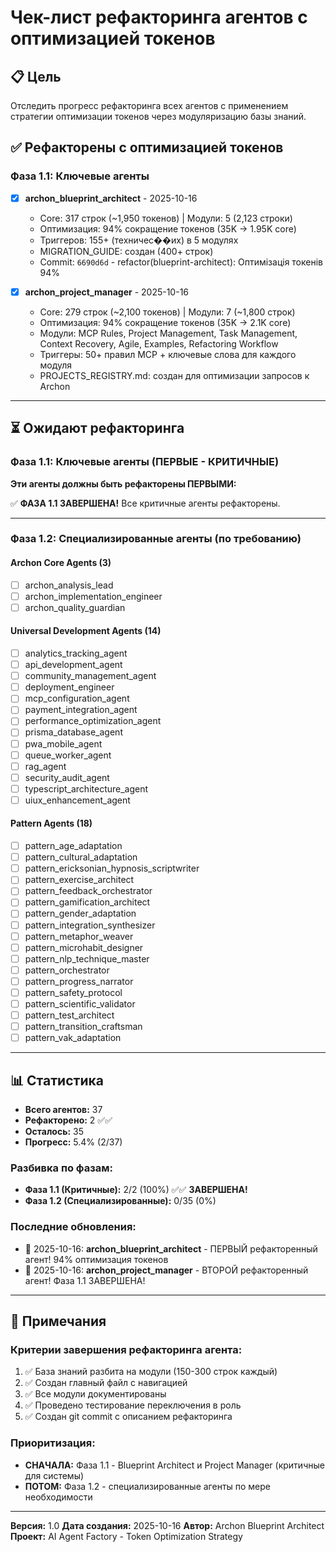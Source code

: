 # Чек-лист рефакторинга агентов с оптимизацией токенов

## 📋 Цель
Отследить прогресс рефакторинга всех агентов с применением стратегии оптимизации токенов через модуляризацию базы знаний.

## ✅ Рефакторены с оптимизацией токенов

### Фаза 1.1: Ключевые агенты

- [x] **archon_blueprint_architect** - 2025-10-16
  - Core: 317 строк (~1,950 токенов) | Модули: 5 (2,123 строки)
  - Оптимизация: 94% сокращение токенов (35K → 1.95K core)
  - Триггеров: 155+ (техничес��их) в 5 модулях
  - MIGRATION_GUIDE: создан (400+ строк)
  - Commit: `6690d6d` - refactor(blueprint-architect): Оптимізація токенів 94%

- [x] **archon_project_manager** - 2025-10-16
  - Core: 279 строк (~2,100 токенов) | Модули: 7 (~1,800 строк)
  - Оптимизация: 94% сокращение токенов (35K → 2.1K core)
  - Модули: MCP Rules, Project Management, Task Management, Context Recovery, Agile, Examples, Refactoring Workflow
  - Триггеры: 50+ правил MCP + ключевые слова для каждого модуля
  - PROJECTS_REGISTRY.md: создан для оптимизации запросов к Archon

---

## ⏳ Ожидают рефакторинга

### Фаза 1.1: Ключевые агенты (ПЕРВЫЕ - КРИТИЧНЫЕ)

**Эти агенты должны быть рефакторены ПЕРВЫМИ:**

✅ **ФАЗА 1.1 ЗАВЕРШЕНА!** Все критичные агенты рефакторены.

---

### Фаза 1.2: Специализированные агенты (по требованию)

#### Archon Core Agents (3)
- [ ] archon_analysis_lead
- [ ] archon_implementation_engineer
- [ ] archon_quality_guardian

#### Universal Development Agents (14)
- [ ] analytics_tracking_agent
- [ ] api_development_agent
- [ ] community_management_agent
- [ ] deployment_engineer
- [ ] mcp_configuration_agent
- [ ] payment_integration_agent
- [ ] performance_optimization_agent
- [ ] prisma_database_agent
- [ ] pwa_mobile_agent
- [ ] queue_worker_agent
- [ ] rag_agent
- [ ] security_audit_agent
- [ ] typescript_architecture_agent
- [ ] uiux_enhancement_agent

#### Pattern Agents (18)
- [ ] pattern_age_adaptation
- [ ] pattern_cultural_adaptation
- [ ] pattern_ericksonian_hypnosis_scriptwriter
- [ ] pattern_exercise_architect
- [ ] pattern_feedback_orchestrator
- [ ] pattern_gamification_architect
- [ ] pattern_gender_adaptation
- [ ] pattern_integration_synthesizer
- [ ] pattern_metaphor_weaver
- [ ] pattern_microhabit_designer
- [ ] pattern_nlp_technique_master
- [ ] pattern_orchestrator
- [ ] pattern_progress_narrator
- [ ] pattern_safety_protocol
- [ ] pattern_scientific_validator
- [ ] pattern_test_architect
- [ ] pattern_transition_craftsman
- [ ] pattern_vak_adaptation

---

## 📊 Статистика

- **Всего агентов:** 37
- **Рефакторено:** 2 ✅✅
- **Осталось:** 35
- **Прогресс:** 5.4% (2/37)

### Разбивка по фазам:
- **Фаза 1.1 (Критичные):** 2/2 (100%) ✅✅ **ЗАВЕРШЕНА!**
- **Фаза 1.2 (Специализированные):** 0/35 (0%)

### Последние обновления:
- 🎉 2025-10-16: **archon_blueprint_architect** - ПЕРВЫЙ рефакторенный агент! 94% оптимизация токенов
- 🎉 2025-10-16: **archon_project_manager** - ВТОРОЙ рефакторенный агент! Фаза 1.1 ЗАВЕРШЕНА!

---

## 📝 Примечания

### Критерии завершения рефакторинга агента:
1. ✅ База знаний разбита на модули (150-300 строк каждый)
2. ✅ Создан главный файл с навигацией
3. ✅ Все модули документированы
4. ✅ Проведено тестирование переключения в роль
5. ✅ Создан git commit с описанием рефакторинга

### Приоритизация:
- **СНАЧАЛА:** Фаза 1.1 - Blueprint Architect и Project Manager (критичные для системы)
- **ПОТОМ:** Фаза 1.2 - специализированные агенты по мере необходимости

---

**Версия:** 1.0
**Дата создания:** 2025-10-16
**Автор:** Archon Blueprint Architect
**Проект:** AI Agent Factory - Token Optimization Strategy
